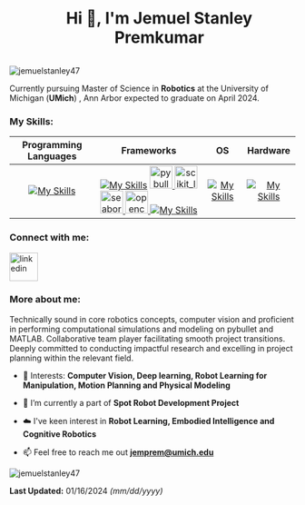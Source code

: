 <!--h1 without bottom border-->
<div id="user-content-toc">
  <ul align="center">
    <summary><h1 style="display: inline-block">Hi 👋, I'm Jemuel Stanley Premkumar </h1></summary>
  </ul>
</div>
<!--profile visit count-->
<p align="left"> <img src="https://komarev.com/ghpvc/?username=jemuelstanley47&label=Profile%20views&color=0e75b6&style=flat" alt="jemuelstanley47" /> </p>

Currently pursuing Master of Science in **Robotics** at the University of Michigan (**UMich**) , Ann Arbor expected to graduate on April 2024. 

### My Skills:
| 	**Programming Languages**	 | 	**Frameworks**	 | 	**OS**	 | **Hardware** |
| 	:-----:	 | 	:-----:	 | 	:-----:	 | :-----:	 | 
| 	[![My Skills](https://skillicons.dev/icons?i=py,c,matlab&perline=8)](https://skillicons.dev)	| 	[![My Skills](https://skillicons.dev/icons?i=pytorch,tensorflow&perline=8)](https://skillicons.dev) <a href="https://pybullet.org/wordpress/" target="_blank" rel="noreferrer"> <img src="https://ia903105.us.archive.org/2/items/bullet3-2.87/Bullet_Physics_Logo.svg.png" alt="pybullet" height="40"/> </a>  <a href="https://scikit-learn.org/" target="_blank" rel="noreferrer"> <img src="https://upload.wikimedia.org/wikipedia/commons/0/05/Scikit_learn_logo_small.svg" alt="scikit_learn" width="40" height="40"/> </a> <a href="https://seaborn.pydata.org/" target="_blank" rel="noreferrer"> <img src="https://seaborn.pydata.org/_images/logo-mark-lightbg.svg" alt="seaborn" width="40" height="40"/> </a> <a href="https://opencv.org/" target="_blank" rel="noreferrer"> <img src="https://www.vectorlogo.zone/logos/opencv/opencv-icon.svg" alt="opencv" width="40" height="40"/> </a>	[![My Skills](https://skillicons.dev/icons?i=git,vscode&perline=8)](https://skillicons.dev) | 	[![My Skills](https://skillicons.dev/icons?i=linux&perline=8)](https://skillicons.dev)	 | [![My Skills](https://skillicons.dev/icons?i=raspberrypi,arduino&perline=8)](https://skillicons.dev) |


### Connect with me:
<a href="https://www.linkedin.com/in/jemuelstanley47" target="blank"><img align="center" src="https://user-images.githubusercontent.com/88904952/234979284-68c11d7f-1acc-4f0c-ac78-044e1037d7b0.png" alt="linkedin" height="50" width="50" /></a>

### More about me:
Technically sound in core robotics concepts, computer vision and proficient in performing computational simulations and modeling on pybullet and MATLAB. Collaborative team player facilitating smooth project transitions. Deeply committed to conducting impactful research and excelling in project planning within the relevant field. 

<!--Intro start-->
- 🔭 Interests: **Computer Vision, Deep learning, Robot Learning for Manipulation, Motion Planning and Physical Modeling**

- 🌱 I’m currently a part of **Spot Robot Development Project**

- ☁️ I've keen interest in **Robot Learning, Embodied Intelligence and Cognitive Robotics**

- 📫 Feel free to reach me out **jemprem@umich.edu**


<!--Intro end-->

<!-- Languages Data -->
<p><img align="center" src="https://github-readme-stats.vercel.app/api/top-langs?username=jemuelstanley47&show_icons=true&locale=en&layout=compact" alt="jemuelstanley47" /></p>

<!-- Updated Date info -->
**Last Updated:** 01/16/2024 *(mm/dd/yyyy)*


